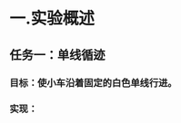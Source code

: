 # 一.实验概述
## 任务一：单线循迹
### 目标：使小车沿着固定的白色单线行进。
### 实现：
<!--stackedit_data:
eyJoaXN0b3J5IjpbLTE2NTYyNDQ4NTYsLTUwODc0NzM0MSwtMj
A4ODc0NjYxMiwxNDcyNDI2Mzc1XX0=
-->